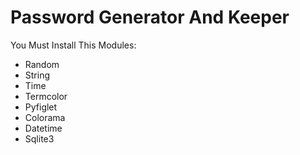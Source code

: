# Password Generator And Keeper


You Must Install This Modules:
- Random
- String
- Time
- Termcolor
- Pyfiglet
- Colorama
- Datetime
- Sqlite3

  
